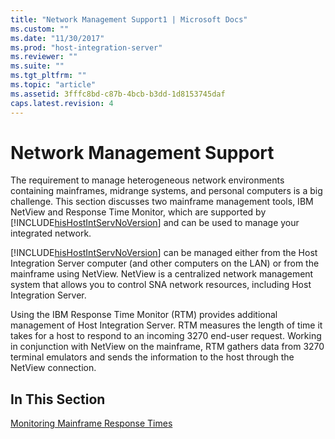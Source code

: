 ```yaml
---
title: "Network Management Support1 | Microsoft Docs"
ms.custom: ""
ms.date: "11/30/2017"
ms.prod: "host-integration-server"
ms.reviewer: ""
ms.suite: ""
ms.tgt_pltfrm: ""
ms.topic: "article"
ms.assetid: 3fffc8bd-c87b-4bcb-b3dd-1d8153745daf
caps.latest.revision: 4
---
```

# Network Management Support
The requirement to manage heterogeneous network environments containing mainframes, midrange systems, and personal computers is a big challenge. This section discusses two mainframe management tools, IBM NetView and Response Time Monitor, which are supported by [!INCLUDE[hisHostIntServNoVersion](../includes/hishostintservnoversion-md.md)] and can be used to manage your integrated network.  
  
 [!INCLUDE[hisHostIntServNoVersion](../includes/hishostintservnoversion-md.md)] can be managed either from the Host Integration Server computer (and other computers on the LAN) or from the mainframe using NetView. NetView is a centralized network management system that allows you to control SNA network resources, including Host Integration Server.  
  
 Using the IBM Response Time Monitor (RTM) provides additional management of Host Integration Server. RTM measures the length of time it takes for a host to respond to an incoming 3270 end-user request. Working in conjunction with NetView on the mainframe, RTM gathers data from 3270 terminal emulators and sends the information to the host through the NetView connection.  
  
## In This Section  
 [Monitoring Mainframe Response Times](../core/monitoring-mainframe-response-times2.md)
